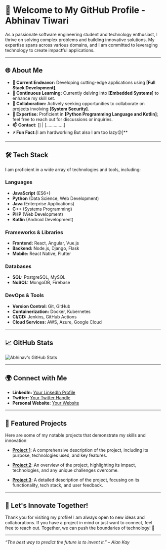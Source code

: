 # 👋 Welcome to My GitHub Profile - **Abhinav Tiwari**

As a passionate software engineering student and technology enthusiast, I thrive on solving complex problems and building innovative solutions. My expertise spans across various domains, and I am committed to leveraging technology to create impactful applications.

---

## 🌐 About Me

- **🔭 Current Endeavor:** Developing cutting-edge applications using **[Full Stack Development]**.
- **🌱 Continuous Learning:** Currently delving into **[Embedded Systems]** to enhance my skill set.
- **🤝 Collaboration:** Actively seeking opportunities to collaborate on projects involving **[System Security]**.
- **💬 Expertise:** Proficient in **[Python Programming Language and Kotlin]**; feel free to reach out for discussions or inquiries.
- **📫 Contact:** [] | [..............]
- **⚡ Fun Fact:**[I am hardworking But also I am too lazy😝]**

---

## 🛠️ Tech Stack

I am proficient in a wide array of technologies and tools, including:

### **Languages**
- **JavaScript** (ES6+)
- **Python** (Data Science, Web Development)
- **Java** (Enterprise Applications)
- **C++** (Systems Programming)
- **PHP** (Web Development)
- **Kotlin** (Android Development)
### **Frameworks & Libraries**
- **Frontend:** React, Angular, Vue.js
- **Backend:** Node.js, Django, Flask
- **Mobile:** React Native, Flutter

### **Databases**
- **SQL:** PostgreSQL, MySQL
- **NoSQL:** MongoDB, Firebase

### **DevOps & Tools**
- **Version Control:** Git, GitHub
- **Containerization:** Docker, Kubernetes
- **CI/CD:** Jenkins, GitHub Actions
- **Cloud Services:** AWS, Azure, Google Cloud

---

## 📈 GitHub Stats

![Abhinav's GitHub Stats](https://github-readme-stats.vercel.app/api?username=iabhinavtiwari247&show_icons=true&theme=radical&count_private=true)

---

## 🌍 Connect with Me

- **LinkedIn:** [Your LinkedIn Profile](https://www.linkedin.com/in/your-linkedin-profile)
- **Twitter:** [Your Twitter Handle](https://twitter.com/your-twitter-handle)
- **Personal Website:** [Your Website](https://yourwebsite.com)

---

## 📂 Featured Projects

Here are some of my notable projects that demonstrate my skills and innovation:

- **[Project 1](https://github.com/yourusername/project1)**: A comprehensive description of the project, including its purpose, technologies used, and key features.
  
- **[Project 2](https://github.com/yourusername/project2)**: An overview of the project, highlighting its impact, technologies, and any unique challenges overcome.
  
- **[Project 3](https://github.com/yourusername/project3)**: A detailed description of the project, focusing on its functionality, tech stack, and user feedback.

---

## 🚀 Let's Innovate Together!

Thank you for visiting my profile! I am always open to new ideas and collaborations. If you have a project in mind or just want to connect, feel free to reach out. Together, we can push the boundaries of technology! 🌟

---

*“The best way to predict the future is to invent it.” – Alan Kay*
